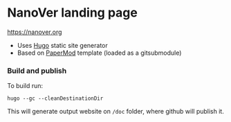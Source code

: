 
# NanoVer landing page

https://nanover.org

- Uses [Hugo](https://gohugo.io/) static site generator
- Based on [PaperMod](https://adityatelange.github.io/hugo-PaperMod/) template (loaded as a gitsubmodule)

### Build and publish

To build run:
```
hugo --gc --cleanDestinationDir
```

This will generate output website on `/doc` folder, where github will publish it.



